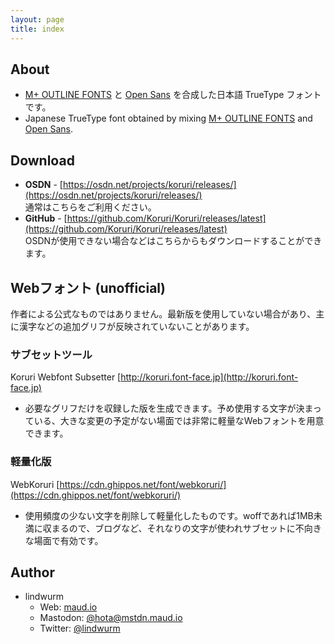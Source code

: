 ```yaml
---
layout: page
title: index
---
```


## About

- [M+ OUTLINE FONTS](http://mplus-fonts.osdn.jp/) と [Open Sans](https://fonts.google.com/specimen/Open+Sans) を合成した日本語 TrueType フォントです。
- Japanese TrueType font obtained by mixing [M+ OUTLINE FONTS](http://mplus-fonts.osdn.jp/) and [Open Sans](https://fonts.google.com/specimen/Open+Sans).

## Download

- **OSDN** - [https://osdn.net/projects/koruri/releases/](https://osdn.net/projects/koruri/releases/)  
通常はこちらをご利用ください。
- **GitHub** - [https://github.com/Koruri/Koruri/releases/latest](https://github.com/Koruri/Koruri/releases/latest)  
OSDNが使用できない場合などはこちらからもダウンロードすることができます。

## Webフォント (unofficial)

作者による公式なものではありません。最新版を使用していない場合があり、主に漢字などの追加グリフが反映されていないことがあります。

### サブセットツール

Koruri Webfont Subsetter [http://koruri.font-face.jp](http://koruri.font-face.jp)

- 必要なグリフだけを収録した版を生成できます。予め使用する文字が決まっている、大きな変更の予定がない場面では非常に軽量なWebフォントを用意できます。

### 軽量化版

WebKoruri [https://cdn.ghippos.net/font/webkoruri/](https://cdn.ghippos.net/font/webkoruri/)

- 使用頻度の少ない文字を削除して軽量化したものです。woffであれば1MB未満に収まるので、ブログなど、それなりの文字が使われサブセットに不向きな場面で有効です。

## Author

- lindwurm
    - Web: [maud.io](https://maud.io)
    - Mastodon: [@hota@mstdn.maud.io](https://mstdn.maud.io/@hota)
    - Twitter: [@lindwurm](https://twitter.com/lindwurm)
